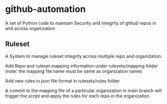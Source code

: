# github-automation
A set of Python code to maintain Security and integrity of github repos in and across organization 


## Ruleset
A System to manage ruleset integrity across multiple repo and organization. 

Add Repo and ruleset mapping information under rulesets/mapping folder (note: the mapping file name must be same as organization name)

Add new rules in json file format in rulesets/rules folder 

A commit to the mapping file of a particular organization in main branch will trigger the script and apply the rules for each repo in the organization 